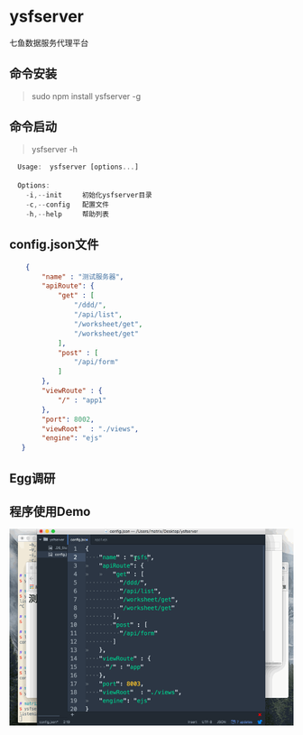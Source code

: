 # ysfserver
七鱼数据服务代理平台


## 命令安装
> sudo npm install ysfserver -g

## 命令启动
> ysfserver -h

```javascript
  Usage:  ysfserver [options...]

  Options:
    -i,--init     初始化ysfserver目录
    -c,--config   配置文件
    -h,--help     帮助列表
```

## config.json文件

```json
    {
        "name" : "测试服务器",
   	    "apiRoute": {
   		    "get" : [
                "/ddd/",
                "/api/list",
                "/worksheet/get",
                "/worksheet/get"
            ],
            "post" : [
                "/api/form"
            ]
        },
        "viewRoute" : {
            "/" : "app1"
        },
        "port": 8002,
        "viewRoot"  : "./views",
        "engine": "ejs"
   }

```

## Egg调研

## 程序使用Demo

![ysfserver](./res/ysfserver.gif)
